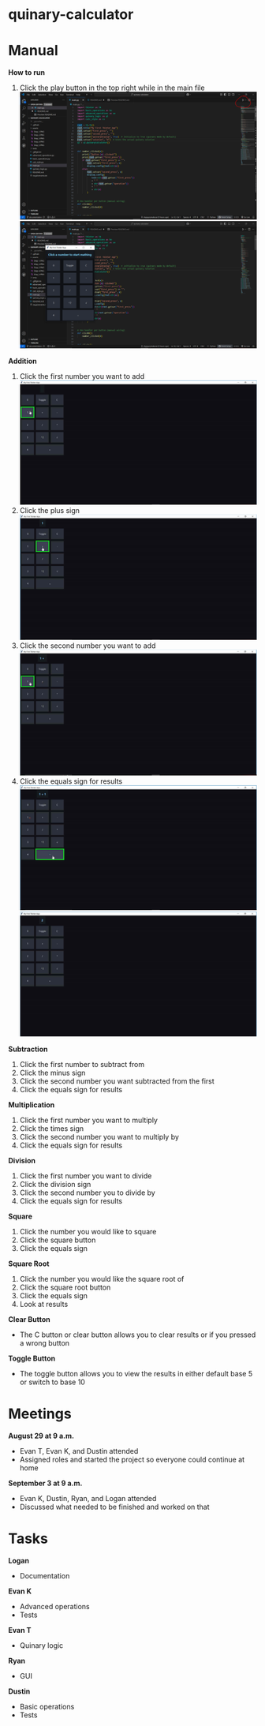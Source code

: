 # quinary-calculator

# Manual
**How to run**
1. Click the play button in the top right while in the main file
![How_to_run.PNG](assets%2FHow_to_run.PNG)
![After_running.PNG](assets%2FAfter_running.PNG)

**Addition**
1. Click the first number you want to add
![Step_1.PNG](assets%2FStep_1.PNG)
2. Click the plus sign
![Step_2.PNG](assets%2FStep_2.PNG)
3. Click the second number you want to add
![Step_3.PNG](assets%2FStep_3.PNG)
4. Click the equals sign for results
![Step_4.PNG](assets%2FStep_4.PNG)
![Step_5.PNG](assets%2FStep_5.PNG)

**Subtraction**
1. Click the first number to subtract from
2. Click the minus sign
3. Click the second number you want subtracted from the first
4. Click the equals sign for results

**Multiplication**
1. Click the first number you want to multiply
2. Click the times sign
3. Click the second number you want to multiply by
4. Click the equals sign for results

**Division**
1. Click the first number you want to divide 
2. Click the division sign
3. Click the second number you to divide by
4. Click the equals sign for results

**Square**
1. Click the number you would like to square
2. Click the square button
3. Click the equals sign

**Square Root**
1. Click the number you would like the square root of
2. Click the square root button
3. Click the equals sign
4. Look at results

**Clear Button**
- The C button or clear button allows you to clear results or if you pressed a wrong button

**Toggle Button**
- The toggle button allows you to view the results in either default base 5 or switch to base 10

# Meetings
**August 29 at 9 a.m.**
- Evan T, Evan K, and Dustin attended
- Assigned roles and started the project so everyone could continue at home

**September 3 at 9 a.m.**
- Evan K, Dustin, Ryan, and Logan attended
- Discussed what needed to be finished and worked on that

# Tasks
**Logan**
- Documentation

**Evan K**
- Advanced operations
- Tests

**Evan T**
- Quinary logic

**Ryan**
- GUI

**Dustin**
- Basic operations
- Tests
